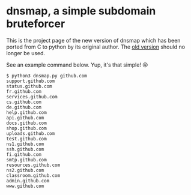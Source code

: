 # dnsmap, a simple subdomain bruteforcer

This is the project page of the new version of dnsmap which has been ported from C to python by its original author. The [old version](https://github.com/resurrecting-open-source-projects/dnsmap) should no longer be used.

See an example command below. Yup, it's that simple! 😜
```
$ python3 dnsmap.py github.com
support.github.com
status.github.com
fr.github.com
services.github.com
cs.github.com
de.github.com
help.github.com
api.github.com
docs.github.com
shop.github.com
uploads.github.com
test.github.com
ns1.github.com
ssh.github.com
fi.github.com
smtp.github.com
resources.github.com
ns2.github.com
classroom.github.com
admin.github.com
www.github.com
```
